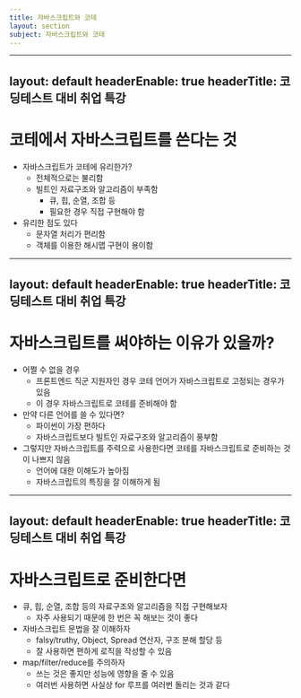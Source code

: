 ```yaml
---
title: 자바스크립트와 코테
layout: section
subject: 자바스크립트와 코테
---
```


---
layout: default
headerEnable: true
headerTitle: 코딩테스트 대비 취업 특강
---

# 코테에서 자바스크립트를 쓴다는 것

* 자바스크립트가 코테에 유리한가?
  * <danger>전체적으로는 불리함</danger>
  * 빌트인 자료구조와 알고리즘이 부족함
    * 큐, 힙, 순열, 조합 등
    * 필요한 경우 직접 구현해야 함
* 유리한 점도 있다
  * 문자열 처리가 편리함
  * 객체를 이용한 해시맵 구현이 용이함

---
layout: default
headerEnable: true
headerTitle: 코딩테스트 대비 취업 특강
---

# 자바스크립트를 써야하는 이유가 있을까?

* 어쩔 수 없을 경우
  * 프론트엔드 직군 지원자인 경우 코테 언어가 자바스크립트로 고정되는 경우가 있음
  * 이 경우 자바스크립트로 코테를 준비해야 함
* 만약 다른 언어를 쓸 수 있다면?
  * 파이썬이 가장 편하다
  * 자바스크립트보다 빌트인 자료구조와 알고리즘이 풍부함
* 그렇지만 자바스크립트를 주력으로 사용한다면 코테를 자바스크립트로 준비하는 것이 나쁘지 않음
  * 언어에 대한 이해도가 높아짐
  * 자바스크립트의 특징을 잘 이해하게 됨

---
layout: default
headerEnable: true
headerTitle: 코딩테스트 대비 취업 특강
---

# 자바스크립트로 준비한다면

* 큐, 힙, 순열, 조합 등의 자료구조와 알고리즘을 직접 구현해보자
  * 자주 사용되기 때문에 한 번은 꼭 해보는 것이 좋다
* 자바스크립트 문법을 잘 이해하자
  * falsy/truthy, Object, Spread 연산자, 구조 분해 할당 등
  * 잘 사용하면 편하게 로직을 작성할 수 있음
* map/filter/reduce를 주의하자
  * 쓰는 것은 좋지만 <danger>성능에 영향을 줄 수 있음</danger>
  * 여러번 사용하면 사실상 for 루프를 여러번 돌리는 것과 같다

